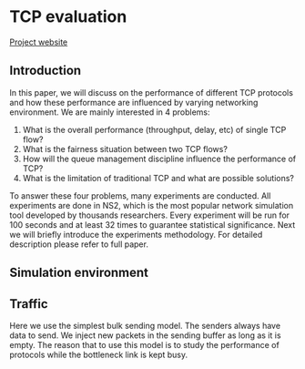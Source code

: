 # TCP evaluation

[Project website](http://david.choffnes.com/classes/cs4700sp15/project3.php)


Introduction
------------
In this paper, we will discuss on the performance of different TCP protocols and how these performance are 
influenced by varying networking environment. We are mainly interested in 4 problems:

1. What is the overall performance (throughput, delay, etc) of single TCP flow?
2. What is the fairness situation between two TCP flows?
3. How will the queue management discipline influence the performance of TCP?
4. What is the limitation of traditional TCP and what are possible solutions?

To answer these four problems, many experiments are conducted. All experiments are done in NS2, which is the
most popular network simulation tool developed by thousands researchers. Every experiment will be run for 100 
seconds and at least 32 times to guarantee statistical significance. Next we will briefly introduce the experiments 
methodology. For detailed description please refer to full paper. 

Simulation environment
----------------------
Traffic
-------
Here we use the simplest bulk sending model. The senders always have data to send. We inject new packets in the sending buffer 
as long as it is empty. The reason that to use this model is to study the performance of protocols while the bottleneck link is kept busy. 








